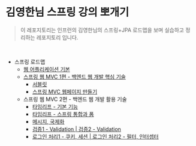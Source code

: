 # 김영한님 스프링 강의 뽀개기

> 이 레포지토리는 인프런의 김영한님의 스프링+JPA 로드맵을 보며 실습하고 정리하는 레포지토리 입니다.

<br/>

- 스프링 로드맵
  - [웹 어플리케이션 기본](./core)
  - [스프링 웹 MVC 1편 - 백엔드 웹 개발 핵심 기술](./springmvc)
    - [서블릿](./servlet)     
    - [스프링 MVC 웹페이지 만들기](./item-service)
  - 스프링 웹 MVC 2편 - 백엔드 웹 개발 활용 기술
    - [타임리프 - 기본 기능](./thymeleaf-basic)
    - [타임리프 - 스프링 통합과 폼](./form)
    - [메시지, 국제화](./message)
    - [검증1 - Validation | 검증2 - Validation](./validation)
    - [로그인 처리1 - 쿠키, 세션 | 로그인 처리2 - 필터, 인터셉터](./login)